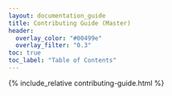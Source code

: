 ```yaml
---
layout: documentation_guide
title: Contributing Guide (Master)
header:
  overlay_color: "#00499e"
  overlay_filter: "0.3"
toc: true
toc_label: "Table of Contents"
---
```

{% include_relative contributing-guide.html %}


